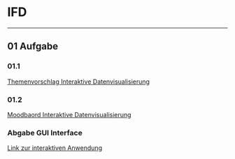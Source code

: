 # IFD
---
## 01 Aufgabe
### 01.1
[Themenvorschlag Interaktive Datenvisualisierung](https://flexilue.github.io/IFD/01_Aufgabe/01_Aufgabe.pdf)
### 01.2
[Moodbaord Interaktive Datenvisualisierung](https://flexilue.github.io/IFD/01_Aufgabe/1.2_Aufgabe.png)

### Abgabe GUI Interface
[Link zur interaktiven Anwendung](https://https://flexilue.github.io/IFD/Prototyp/dist/index.html)

